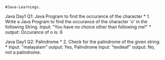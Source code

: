 	#Java-Learnings.
  Java Day1 Q1:
  Java Program to find the occurance of the character
     * 1. Write a Java Program to find the occurance of the character 'o' in the 
     following String. Input: "You have no choice other than following me!"
     * output: Occurance of o is: 6 
     
  Java Day1 Q2: 
  Palindrome
     * 2. Check for the palindrome of the given string:
     * Input: "malayalam" output: Yes, Palindrome Input: "testleaf" output: No, not a palindrome.
